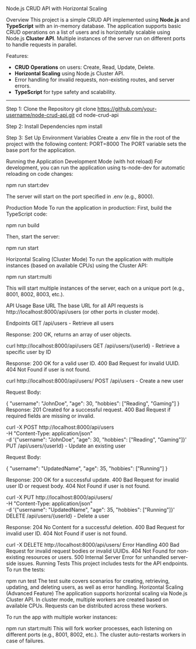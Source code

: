 Node.js CRUD API with Horizontal Scaling

Overview
This project is a simple CRUD API implemented using **Node.js** and **TypeScript** with an in-memory database. The application supports basic CRUD operations on a list of users and is horizontally scalable using Node.js **Cluster API**. Multiple instances of the server run on different ports to handle requests in parallel.

Features:
- **CRUD Operations** on users: Create, Read, Update, Delete.
- **Horizontal Scaling** using Node.js Cluster API.
- Error handling for invalid requests, non-existing routes, and server errors.
- **TypeScript** for type safety and scalability.

---

Step 1: Clone the Repository
git clone https://github.com/your-username/node-crud-api.git
cd node-crud-api

Step 2: Install Dependencies
npm install

Step 3: Set Up Environment Variables
Create a .env file in the root of the project with the following content:
PORT=8000
The PORT variable sets the base port for the application.

Running the Application
Development Mode (with hot reload)
For development, you can run the application using ts-node-dev for automatic reloading on code changes:

npm run start:dev

The server will start on the port specified in .env (e.g., 8000).

Production Mode
To run the application in production:
First, build the TypeScript code:

npm run build

Then, start the server:

npm run start

Horizontal Scaling (Cluster Mode)
To run the application with multiple instances (based on available CPUs) using the Cluster API:

npm run start:multi

This will start multiple instances of the server, each on a unique port (e.g., 8001, 8002, 8003, etc.).

API Usage
Base URL
The base URL for all API requests is http://localhost:8000/api/users (or other ports in cluster mode).

Endpoints
GET /api/users - Retrieve all users

Response: 200 OK, returns an array of user objects.

curl http://localhost:8000/api/users
GET /api/users/{userId} - Retrieve a specific user by ID

Response:
200 OK for a valid user ID.
400 Bad Request for invalid UUID.
404 Not Found if user is not found.

curl http://localhost:8000/api/users/<userId>
POST /api/users - Create a new user

Request Body:

{
  "username": "JohnDoe",
  "age": 30,
  "hobbies": ["Reading", "Gaming"]
}
Response:
201 Created for a successful request.
400 Bad Request if required fields are missing or invalid.

curl -X POST http://localhost:8000/api/users \
-H "Content-Type: application/json" \
-d '{"username": "JohnDoe", "age": 30, "hobbies": ["Reading", "Gaming"]}'
PUT /api/users/{userId} - Update an existing user

Request Body:

{
  "username": "UpdatedName",
  "age": 35,
  "hobbies": ["Running"]
}

Response:
200 OK for a successful update.
400 Bad Request for invalid user ID or request body.
404 Not Found if user is not found.


curl -X PUT http://localhost:8000/api/users/<userId> \
-H "Content-Type: application/json" \
-d '{"username": "UpdatedName", "age": 35, "hobbies": ["Running"]}'
DELETE /api/users/{userId} - Delete a user

Response:
204 No Content for a successful deletion.
400 Bad Request for invalid user ID.
404 Not Found if user is not found.

curl -X DELETE http://localhost:8000/api/users/<userId>
Error Handling
400 Bad Request for invalid request bodies or invalid UUIDs.
404 Not Found for non-existing resources or users.
500 Internal Server Error for unhandled server-side issues.
Running Tests
This project includes tests for the API endpoints. To run the tests:

npm run test
The test suite covers scenarios for creating, retrieving, updating, and deleting users, as well as error handling.
Horizontal Scaling (Advanced Feature)
The application supports horizontal scaling via Node.js Cluster API. In cluster mode, multiple workers are created based on available CPUs. Requests can be distributed across these workers.

To run the app with multiple worker instances:

npm run start:multi
This will fork worker processes, each listening on different ports (e.g., 8001, 8002, etc.). The cluster auto-restarts workers in case of failures.


